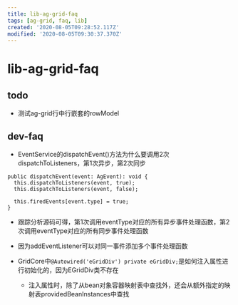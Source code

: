 ```yaml
---
title: lib-ag-grid-faq
tags: [ag-grid, faq, lib]
created: '2020-08-05T09:28:52.117Z'
modified: '2020-08-05T09:30:37.370Z'
---
```


# lib-ag-grid-faq

## todo

- 测试ag-grid行中行嵌套的rowModel

## dev-faq

- EventService的dispatchEvent()方法为什么要调用2次dispatchToListeners，第1次异步，第2次同步

``` JS
public dispatchEvent(event: AgEvent): void {
  this.dispatchToListeners(event, true);
  this.dispatchToListeners(event, false);

  this.firedEvents[event.type] = true;
}
```

  - 跟踪分析源码可得，第1次调用eventType对应的所有异步事件处理函数，第2次调用eventType对应的所有同步事件处理函数
  - 因为addEventListener可以对同一事件添加多个事件处理函数

- GridCore中`@Autowired('eGridDiv') private eGridDiv;`是如何注入属性进行初始化的，因为EGridDiv类不存在
  - 注入属性时，除了从bean对象容器映射表中查找外，还会从额外指定的映射表providedBeanInstances中查找

